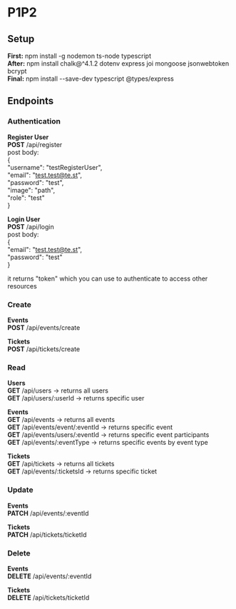 # P1P2

## Setup

**First:** npm install -g nodemon ts-node typescript<br />
**After:** npm install chalk@^4.1.2 dotenv express joi mongoose jsonwebtoken bcrypt<br />
**Final:** npm install --save-dev typescript @types/express<br />

## Endpoints

### Authentication
**Register User**<br />
**POST** /api/register<br />
post body:<br />
{<br />
    "username": "testRegisterUser",<br />
    "email": "test.test@te.st",<br />
    "password": "test",<br />
    "image": "path",<br />
    "role": "test"<br />
}<br />

**Login User**<br />
**POST** /api/login<br />
post body:<br />
{<br />
  "email": "test.test@te.st",<br />
  "password": "test"<br />
}<br />

it returns "token" which you can use to authenticate to access other resources<br />

### Create
**Events**<br />
**POST** /api/events/create<br />

**Tickets**<br />
**POST** /api/tickets/create<br />

### Read
**Users**<br />
**GET** /api/users -> returns all users<br />
**GET** /api/users/:userId -> returns specific user<br />

**Events**<br />
**GET** /api/events -> returns all events<br />
**GET** /api/events/event/:eventId -> returns specific event<br />
**GET** /api/events/users/:eventId -> returns specific event participants<br />
**GET** /api/events/:eventType -> returns specific events by event type<br />

**Tickets**<br />
**GET** /api/tickets -> returns all tickets<br />
**GET** /api/events/:ticketsId -> returns specific ticket<br />

### Update<br />
**Events**<br />
**PATCH** /api/events/:eventId<br />

**Tickets**<br />
**PATCH** /api/tickets/ticketId<br />

### Delete
**Events**<br />
**DELETE** /api/events/:eventId<br />

**Tickets**<br />
**DELETE** /api/tickets/ticketId<br />
